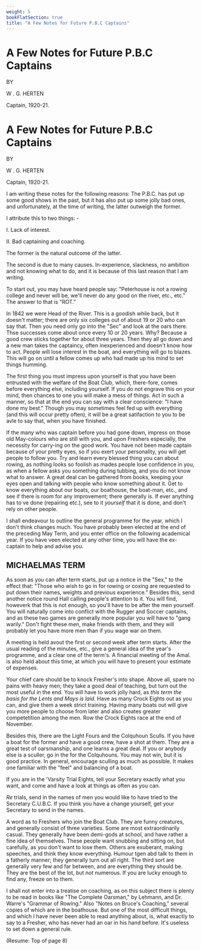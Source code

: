 ```yaml
---
weight: 5
bookFlatSection: true
title: "A Few Notes for Future P.B.C Captains"
---
```


# A Few Notes for Future P.B.C Captains

BY 

W . G. HERTEN

Captain, 1920-21.

# A Few Notes for Future P.B.C Captains

BY

W . G. HERTEN

Captain, 1920-21.

I am writing these notes for the following reasons: The P.B.C. has put up some good shows in the past, but it has also put up some jolly bad ones, and unfortunately, at the time of writing, the latter outweigh the former. 

I attribute this to two things: - 

I. Lack of interest.

II. Bad captaining and coaching.

The former is the natural outcome of the latter.

The second is due to many causes. In-experience, slackness, no ambition and not knowing what to do, and it is because of this last reason that I am writing.

To start out, you may have heard people say: "Peterhouse is not a rowing college and never will be, we'll never do any good on the river, etc., etc." The answer to that is "ROT."

In 1842 we were Head of the River. This is a goodish while back, but it doesn't matter; there are only six colleges out of about 19 or 20 who can say that. Then you need only go into the "Sec" and look at the oars there. Thse successes come about once every 10 or 20 years. Why? Because a good crew sticks together for about three years. Then they all go down and a new man takes the captaincy, often inexperienced and doesn't know how to act. People will lose interest in the boat, and everything will go to blazes. This will go on until a fellow comes up who had made up his mind to set things humming.

The first thing you must impress upon yourself is that you have been entrusted with the welfare of the Boat Club, which, there-fore, comes before everything else, including yourself. If you do not engrave this on your mind, then chances to one you will make a mess of things. Act in such a manner, so that at the end you can say with a clear conscience: "I have done my best." Though you may sometimes feel fed up with everything (and this will occur pretty often), it will be a great satifaction to you to be avle to say that, when you have finished.

If the many who was captain before you had gone down, impress on those old May-colours who are still with you, and upon Freshers especially, the necessity for carry-ing on the good work. You have not been made captain because of your pretty eyes, so if you exert your personality, you will get people to follow you. Try and learn every blessed thing you can about rowing, as nothing looks so foolish as mades people lose confidence in you, as when a fellow asks you something during tubbing, and you do not know what to answer. A great deal can be gathered from books, keeping your eyes open and talking with people who know something about it. Get to know everything about our boats, our boathouse, the boat-man, etc., and see if there is room for any improvement; there generally is. If ever anything has to ve done (repairing etc.), see to it _yourself_ that it is done, and don't rely on other people.

I shall endeavour to outline the general programme for the year, which I don't think changes much. You have probably been elected at the end of the preceding May Term, and you enter office on the following academical year. If you have veen elected at any other time, you will have the ex-captain to help and advise you.

## MICHAELMAS TERM

As soon as you can after term starts, put up a notice in the "Sex," to the effect that: "Those who wish to go in for rowing or coxing are requested to put down their names, weights and previous experience." Besides this, send another notice round Hall calling people's attention to it. You will find, howeverk that this is not enough, so you'll have to be after the men yourself. You will naturally come into conflict with the Rugger and Soccer captains, and as these two games are generally more popular you will have to "gang warily." Don't fight these men, make friends with them, and they will probably let you have more men than if you wage war on them.

A meeting is held avout the first or second week after term starts. After the usual reading of the minutes, etc., give a general idea of the year's programme, and a clear one of the term's. A financial meeting of the Amal. is also held about this time, at which you will have to present your estimate of expenses.

Your chief care should be to knock Fresher's into shape. Above all, spare no pains with heavy men; they take a good deal of teaching, but turn out the most useful in the end. You will have to work jolly hard, as _this term the basis for the Lents and Mays is laid._ Have as many Crock Eights out as you can, and give them a week strict training. Having many boats out will give you more people to choose from later and also creates greater competetition among the men. Row the Crock Eights race at the end of November.

Besides this, there are the Light Fours and the Colquhoun Sculls. If you have a boat for the former and have a good crew, have a shot at them. They are a great test of oarsmanship, and one learns a great deal. If you or anybody else is a sculler, go in the for the Colquhouns. You may not win, but it is good practice. In general, encourage sculling as much as possible. It makes one familiar with the "feel" and balancing of a boat.

If you are in the 'Varsity Trial Eights, tell your Secretary exactly what you want, and come and have a look at things as often as you can.

_Re_ trials, send in the names of men you would like to have tried to the Secretary C.U.B.C. If you think you have a change yourself, get your Secretary to send in the names.

A word as to Freshers who join the Boat Club. They are funny creatures, and generally consist of three varieties. Some are most extraordinarily casual. They generally have been demi-gods at school, and have rather a fine idea of themselves. These people want snubbing and sitting on, but carefully, as you don't want to lose them. Others are exuberant, making speeches, and think they know everything. Humour tgen abd talk to them in a fatherly manner; they generally turn out all right. The third sort are generally very few and far between, and are everything they should be. They are the best of the lot, but not numerous. If you are lucky enough to find any, freeze on to them.

I shall not enter into a treatise on coaching, as on this subject there is plenty to be read in books like "The Complete Oarsman," by Lehmann, and Dr. Warre's "Grammar of Rowing." Also "Notes on Bruce's Coaching," several copies of which are in the boathouse. But one of the most difficult things, and which I have never been able to read anything about, is, what exactly to say to a Fresher, who has never had an oar in his hand before. It's useless to set down a general rule.

(Resume: Top of page 8)